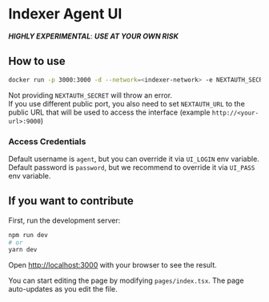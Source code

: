 # Indexer Agent UI

**_HIGHLY EXPERIMENTAL_**: **_USE AT YOUR OWN RISK_**

## How to use

```bash
docker run -p 3000:3000 -d --network=<indexer-network> -e NEXTAUTH_SECRET=$(openssl rand -base64 32) -e UI_PASS=<SecurePassword> -e AGENT_ENDPOINT=http://indexer-agent:8000 -e SUBGRAPH_ENDPOINT=https://api.thegraph.com/subgraphs/name/graphprotocol/graph-network-goerli ghcr.io/stakemachine/indexer-agent-ui
```

Not providing `NEXTAUTH_SECRET` will throw an error.  
If you use different public port, you also need to set `NEXTAUTH_URL` to the public URL that will be used to access the interface (example `http://<your-url>:9000`)

### Access Credentials

Default username is `agent`, but you can override it via `UI_LOGIN` env variable.  
Default password is `password`, but we recommend to override it via `UI_PASS` env variable.

## If you want to contribute

First, run the development server:

```bash
npm run dev
# or
yarn dev
```

Open [http://localhost:3000](http://localhost:3000) with your browser to see the result.

You can start editing the page by modifying `pages/index.tsx`. The page auto-updates as you edit the file.
